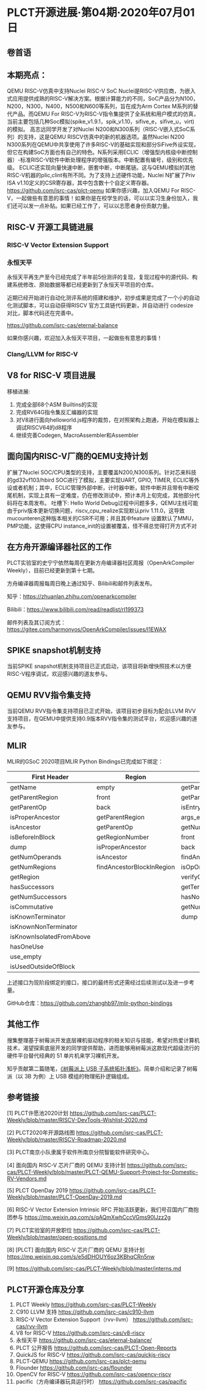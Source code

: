 # PLCT开源进展·第04期·2020年07月01日

## 卷首语

## 本期亮点：

QEMU RISC-V仿真中支持Nuclei RISC-V SoC Nuclei是RISC-V供应商，为嵌入式应用提供成熟的RISC-V解决方案。根据计算能力的不同，SoC产品分为N100，N200，N300，N400，N500和N600等系列，旨在成为Arm Cortex M系列的替代产品。而QEMU For RISC-V为RISC-V指令集提供了全系统和用户模式的仿真，当前主要包括几种Soc模拟(spike_v1.9.1，spik_v1.10，sifive_e，sifive_u，virt)的模拟。
高志远同学开发了对Nuclei N200和N300系列（RISC-V嵌入式SoC系列）的支持，这是QEMU RISCV仿真中的新的机器选项。虽然Nuclei N200 N300系列在QEMU中共享使用了许多RISC-V的基础实现和部分SiFive外设实现，但它在构建SoC方面也有自己的特色。N系列采用ECLIC（增强型内核级中断控制器）-标准RISC-V软件中断处理程序的增强版本。中断配置有编号，级别和优先级。 ECLIC还实现向量快速中断，嵌套中断，中断尾链。这与QEMU模拟的其他RISC-V机器的plic,clint有所不同。为了支持上述硬件功能，Nuclei N扩展了Priv ISA v1.10定义的CSR寄存器，其中包含数十个自定义寄存器。
https://github.com/isrc-cas/plct-qemu
如果你感兴趣，加入QEMU For RISC-V，一起做些有意思的事情！如果你是在校学生的话，可以以实习生身份加入，我们还可以发一点补贴。如果已经工作了，可以以志愿者身份贡献力量。

## RISC-V 开源工具链进展

### RISC-V Vector Extension Support

### 永恒天平
永恒天平再生产至今已经完成了半年前5份测评的复现，复现过程中的源代码、构建系统修改、原始数据等都已经更新到了永恒天平项目的仓库。

近期已经开始进行自动化测评系统的搭建和维护，初步成果是完成了一个小的自动化测试脚本，可以自动获得RISCV 官方工具链代码更新，并自动进行 codesize 对比，脚本代码还在完善中。

https://github.com/isrc-cas/eternal-balance

如果你感兴趣，欢迎加入永恒天平项目，一起做些有意思的事情！


### Clang/LLVM for RISC-V

## V8 for RISC-V 项目进展

移植进展:
1. 完成全部68个ASM Builtins的实现
2. 完成RV64G指令集反汇编器的实现
3. 对V8进行面向helloworld.js程序的裁剪，在对照架构上跑通，开始在模拟器上调试RISCV64的d8程序
4. 继续完善Codegen, MacroAssembler和Assembler

## 面向国内RISC-V厂商的QEMU支持计划

扩展了Nuclei SOC/CPU类型的支持，主要覆盖N200,N300系列。针对芯来科技的gd32vf103/hbird SOC进行了模拟，主要实现UART, GPIO, TIMER, ECLIC等外设或者机制；其中，ECLIC管理外部中断，计时器中断，软件中断并且带有中断咬尾机制，实现上具有一定难度，仍在修改测试中，预计本月上旬完成，其他部分代码将在本周发布。
吐槽下: Hello World Debug过程中问题多多，QEMU主线可能由于priv版本更新切换问题，riscv_cpu_realize实现默认priv 1.11.0，这导致mucounteren这种版本相关的CSR不可用；并且其中feature 设置默认了MMU，PMP功能，这使得CPU instance_init的设置被覆盖，怪不得总觉得打开方式不对

## 在方舟开源编译器社区的工作

PLCT实验室的史宁宁依然每周在更新方舟编译器社区周报（OpenArkCompiler Weekly），目前已经更新到第十七期。

方舟编译器周报每周日晚上通过知乎、Bilibili和邮件列表发布。

知乎：https://zhuanlan.zhihu.com/openarkcompiler

Bilibili：https://www.bilibili.com/read/readlist/rl199373

邮件列表及其订阅方式：https://gitee.com/harmonyos/OpenArkCompiler/issues/I1EWAX

## SPIKE snapshot机制支持
当前SPIKE snapshot机制支持项目已正式启动，该项目将新增快照技术以方便RISC-V程序调试，欢迎感兴趣的道友参与。

## QEMU RVV指令集支持
当前QEMU RVV指令集支持项目已正式开始，该项目初步目标为配合LLVM RVV支持项目，在QEMU中提供支持0.9版本RVV指令集的测试平台，欢迎感兴趣的道友参与。

## MLIR

MLIR的GSoC 2020项目MLIR Python Bindings已完成如下绑定：

| First Header             | Region                    | Block                 |
| ------------------------ | ------------------------- | --------------------- |
| getName                  | empty                     | getParent             |
| getParentRegion          | front                     | getParentOp           |
| getParentOp              | back                      | isEntryBlock          |
| isProperAncestor         | getParentRegion           | args_empty            |
| isAncestor               | getParentOp               | getNumArguments       |
| isBeforeInBlock          | getRegionNumber           | front                 |
| dump                     | isProperAncestor          | back                  |
| getNumOperands           | isAncestor                | findAncestorOpInBlock |
| getNumRegions            | findAncestorBlockInRegion | isOpOrderValid        |
| getRegion                |                           | verifyOpOrder         |
| hasSuccessors            |                           | getTerminator         |
| getNumSuccessors         |                           | hasNoPredecessors     |
| isCommutative            |                           | getNumSuccessors      |
| isKnownTerminator        |                           | dump                  |
| isKnownNonTerminator     |                           |                       |
| isKnownIsolatedFromAbove |                           |                       |
| hasOneUse                |                           |                       |
| use_empty                |                           |                       |
| isUsedOutsideOfBlock     |                           |                       |

上述接口为现阶段绑定的接口，接口的最终形式还需经过后续测试以及进一步考量。

GitHub仓库：https://github.com/zhanghb97/mlir-python-bindings

## 其他工作

搜集整理基于树莓派开发底层裸机驱动程序的相关知识与技能，希望对热爱计算机技术，渴望探索底层开发的同学提供帮助，进而能够用树莓派这款现代超级流行的硬件平台替代经典的 51 单片机来学习裸机开发。

知乎贡献第二篇随笔，[《树莓派上 USB 子系统拓扑浅析》](https://zhuanlan.zhihu.com/p/152226841)。简单介绍和记录了树莓派（以 3B 为例）上 USB 模组的物理拓扑逻辑组成。

## 参考链接

[1] PLCT许愿池2020计划 https://github.com/isrc-cas/PLCT-Weekly/blob/master/RISCV-DevTools-Wishlist-2020.md

[2] PLCT2020年开源路线图 https://github.com/isrc-cas/PLCT-Weekly/blob/master/RISCV-Roadmap-2020.md

[3] PLCT南京小队隶属于软件所南京分院智能软件研究中心。

[4] 面向国内 RISC-V 芯片厂商的 QEMU 支持计划 https://github.com/isrc-cas/PLCT-Weekly/blob/master/PLCT-QEMU-Support-Project-for-Domestic-RV-Vendors.md

[5] PLCT OpenDay 2019 https://github.com/isrc-cas/PLCT-Weekly/blob/master/PLCT-OpenDay-2019.md

[6] RISC-V Vector Extension Intrinsic RFC 开始活跃更新，我们号召国内厂商抱团参与 https://mp.weixin.qq.com/s/qAQmXwhCccVGms90lJzz2g

[7] PLCT实验室的开放职位 https://github.com/isrc-cas/PLCT-Weekly/blob/master/open-positions.md

[8] [PLCT] 面向国内 RISC-V 芯片厂商的 QEMU 支持计划 https://mp.weixin.qq.com/s/e5dDHOUY6oz3KBhqCRn5nw

[9] https://github.com/isrc-cas/PLCT-Weekly/blob/master/interns.md

## PLCT开源仓库及分享

1. PLCT Weekly https://github.com/isrc-cas/PLCT-Weekly
2. C910 LLVM 支持 https://github.com/isrc-cas/c910-llvm
3. RISC-V Vector Extension Support（rvv-llvm） https://github.com/isrc-cas/rvv-llvm
4. V8 for RISC-V https://github.com/isrc-cas/v8-riscv
5. 永恒天平 https://github.com/isrc-cas/eternal-balance/
6. PLCT 公开报告 https://github.com/isrc-cas/PLCT-Open-Reports
7. QuickJS for RISC-V https://github.com/isrc-cas/quickjs-riscv
8. PLCT-QEMU https://github.com/isrc-cas/plct-qemu
9. Flounder https://github.com/isrc-cas/flounder
10. OpenCV for RISC-V https://github.com/isrc-cas/opencv-riscv
11. pacific（方舟编译器玩具运行时） https://github.com/isrc-cas/pacific
